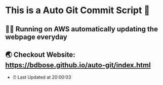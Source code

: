 # This is a Auto Git Commit Script :robot:
## :supervillain_man: Running on AWS automatically updating the webpage everyday
## :earth_asia: Checkout Website:  https://bdbose.github.io/auto-git/index.html


- :alarm_clock: Last Updated at 20:00:03
